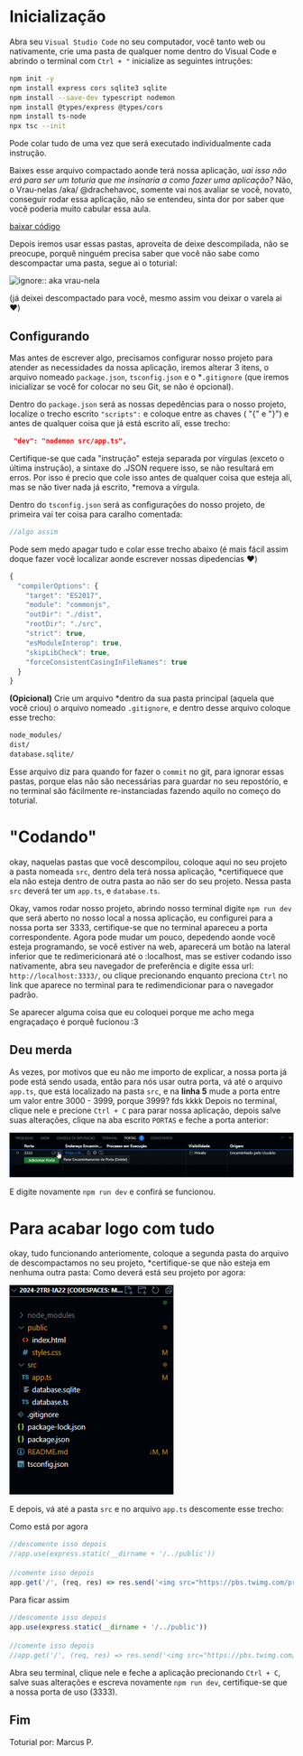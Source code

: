 # Inicialização

Abra seu `Visual Studio Code` no seu computador, você tanto web ou nativamente, crie uma pasta de qualquer nome dentro do Visual Code e abrindo o terminal com `Ctrl + "` inicialize as seguintes intruções:

```bash
npm init -y
npm install express cors sqlite3 sqlite
npm install --save-dev typescript nodemon 
npm install @types/express @types/cors
npm install ts-node
npx tsc --init
```

Pode colar tudo de uma vez que será executado individualmente cada instrução.

Baixes esse arquivo compactado aonde terá nossa aplicação, *uai isso não erá para ser um toturia que me insinaria a como fazer uma aplicação?* Não, o Vrau-nelas /aka/ @drachehavoc, somente vai nos avaliar se você, novato, conseguir rodar essa aplicação, não se entendeu, sinta dor por saber que você poderia muito cabular essa aula.

[baixar código](https://tinyurl.com/mr24psbh)

Depois iremos usar essas pastas, aproveita de deixe descompilada, não se preocupe, porquê ninguém precisa saber que você não sabe como descompactar uma pasta, segue ai o toturial:

![ignore:: aka vrau-nela](./img/val.gif)

(já deixei descompactado para você, mesmo assim vou deixar o varela ai  ❤︎)

## Configurando
Mas antes de escrever algo, precisamos configurar nosso projeto para atender as necessidades da nossa aplicação, iremos alterar 3 itens, o arquivo nomeado `package.json`, `tsconfig.json` e o *`.gitignore` (que iremos inicializar se você for colocar no seu Git, se não é opcional).

Dentro do `package.json` será as nossas depedências para o nosso projeto, localize o trecho escrito `"scripts":` e coloque entre as chaves ( "{" e "}") e antes de qualquer coisa que já está escrito alí, esse trecho:

```json 
 "dev": "nodemon src/app.ts",
```

Certifique-se que cada "instrução" esteja separada por vírgulas (exceto o última instrução), a sintaxe do .JSON requere isso, se não resultará em erros. Por isso é precio que cole isso antes de qualquer coisa que esteja alí, mas se não tiver nada já escrito, *remova a vírgula.

Dentro do `tsconfig.json` será as configurações do nosso projeto, de primeira vai ter coisa para caralho comentada: 

```js
//algo assim
```

Pode sem medo apagar tudo e colar esse trecho abaixo (é mais fácil assim doque fazer você localizar aonde escrever nossas dipedencias ❤︎)

```ts
{
  "compilerOptions": {
    "target": "ES2017",
    "module": "commonjs",
    "outDir": "./dist",
    "rootDir": "./src",
    "strict": true,
    "esModuleInterop": true,
    "skipLibCheck": true,
    "forceConsistentCasingInFileNames": true
  }
}
```

**(Opicional)**
Crie um arquivo *dentro da sua pasta principal (aquela que você criou) o arquivo nomeado ``.gitignore``, e dentro desse arquivo coloque esse trecho:
```bash
node_modules/
dist/
database.sqlite/
```
Esse arquivo diz para quando for fazer o ``commit`` no git, para ignorar essas pastas, porque elas não são necessárias para guardar no seu repostório, e no terminal são fácilmente re-instanciadas fazendo aquilo no começo do toturial.

# "Codando"

okay, naquelas pastas que você descompilou, coloque aqui no seu projeto a pasta nomeada `src`, dentro dela terá nossa aplicação, *certifiquece que ela não esteja dentro de outra pasta ao não ser do seu projeto.
Nessa pasta `src` deverá ter um `app.ts`, e `database.ts`.

Okay, vamos rodar nosso projeto, abrindo nosso terminal digite `npm run dev` que será aberto no nosso local a nossa aplicação, eu configurei para a nossa porta ser 3333, certifique-se que no terminal apareceu a porta correspondente.
Agora pode mudar um pouco, depedendo aonde você esteja programando, se você estiver na web, aparecerá um botão na lateral inferior que te redimericionará até o :localhost, mas se estiver codando isso nativamente, abra seu navegador de preferência e digite essa url: `http://localhost:3333/`, ou clique precionando enquanto preciona `Ctrl` no link que aparece no terminal para te redimendicionar para o navegador padrão.

Se aparecer alguma coisa que eu coloquei porque me acho mega engraçadaço é porquê fucionou :3

## Deu merda
As vezes, por motivos que eu não me importo de explicar, a nossa porta já pode está sendo usada, então para nós usar outra porta, vá até o arquivo `app.ts`, que está localizado na pasta
`src`, e na **linha 5** mude a porta entre um valor entre 3000 - 3999, porque 3999? fds kkkk
Depois no terminal, clique nele e precione `Ctrl + C` para parar nossa aplicação, depois salve suas alterações, clique na aba escrito `PORTAS` e feche a porta anterior:

![imagem-1](./img/close.png)

E digite novamente `npm run dev` e confirá se funcionou.

# Para acabar logo com tudo
okay, tudo funcionando anteriomente, coloque a segunda pasta do arquivo de descompactamos no seu projeto, *certifique-se que não esteja em nenhuma outra pasta:
Como deverá está seu projeto por agora:

![imagem-2](./img/up.png)

E depois, vá até a pasta `src` e no arquivo `app.ts` descomente esse trecho:

Como está por agora
```ts
//descomente isso depois
//app.use(express.static(__dirname + '/../public'))

//comente isso depois
app.get('/', (req, res) => res.send('<img src="https://pbs.twimg.com/profile_images/1609293042107695107/JFfDnTRp_400x400.jpg"> > funfo :3'))
```

Para ficar assim

```ts
//descomente isso depois
app.use(express.static(__dirname + '/../public'))

//comente isso depois
//app.get('/', (req, res) => res.send('<img src="https://pbs.twimg.com/profile_images/1609293042107695107/JFfDnTRp_400x400.jpg"> > funfo :3'))
```

Abra seu terminal, clique nele e feche a aplicação precionando `Ctrl + C`, salve suas alterações e escreva novamente `npm run dev`, certifique-se que a nossa porta de uso (3333).

Fim
----
Toturial por: Marcus P. 
